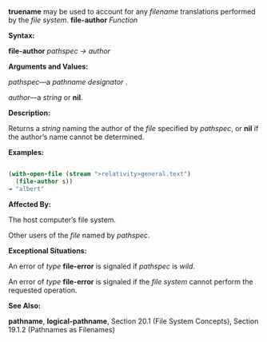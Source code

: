 **truename** may be used to account for any *filename* translations performed by the *file system*. **file-author** *Function* 



**Syntax:** 



**file-author** *pathspec → author* 



**Arguments and Values:** 



*pathspec*—a *pathname designator* . 



*author*—a *string* or **nil**. 







 



 



**Description:** 



Returns a *string* naming the author of the *file* specified by *pathspec*, or **nil** if the author’s name cannot be determined. 



**Examples:**
```lisp

(with-open-file (stream ">relativity>general.text") 
  (file-author s)) 
→ "albert" 

```
**Affected By:** 



The host computer’s file system. 



Other users of the *file* named by *pathspec*. 



**Exceptional Situations:** 



An error of *type* **file-error** is signaled if *pathspec* is *wild*. 



An error of *type* **file-error** is signaled if the *file system* cannot perform the requested operation. 



**See Also:** 



**pathname**, **logical-pathname**, Section 20.1 (File System Concepts), Section 19.1.2 (Pathnames as Filenames) 



